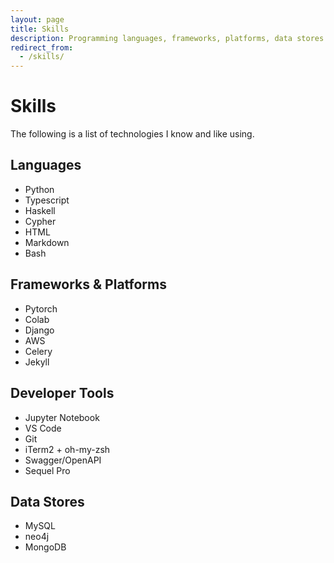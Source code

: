 ```yaml
---
layout: page
title: Skills
description: Programming languages, frameworks, platforms, data stores and tools I know.
redirect_from:
  - /skills/
---
```

# Skills

The following is a list of technologies I know and like using.

## Languages
- Python
- Typescript
- Haskell
- Cypher
- HTML
- Markdown
- Bash

## Frameworks & Platforms
- Pytorch
- Colab
- Django
- AWS
- Celery
- Jekyll


## Developer Tools
- Jupyter Notebook
- VS Code
- Git
- iTerm2 + oh-my-zsh
- Swagger/OpenAPI
- Sequel Pro

## Data Stores
- MySQL
- neo4j
- MongoDB
